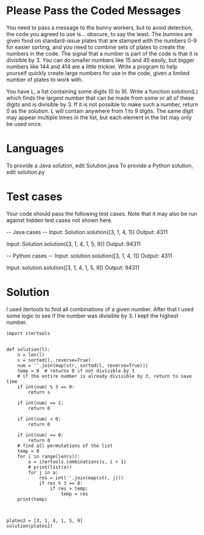 Please Pass the Coded Messages
==============================

You need to pass a message to the bunny workers, but to avoid detection, the code you agreed to use is... obscure, to say the least. The bunnies are given food on standard-issue plates that are stamped with the numbers 0-9 for easier sorting, and you need to combine sets of plates to create the numbers in the code. The signal that a number is part of the code is that it is divisible by 3. You can do smaller numbers like 15 and 45 easily, but bigger numbers like 144 and 414 are a little trickier. Write a program to help yourself quickly create large numbers for use in the code, given a limited number of plates to work with.

You have L, a list containing some digits (0 to 9). Write a function solution(L) which finds the largest number that can be made from some or all of these digits and is divisible by 3. If it is not possible to make such a number, return 0 as the solution. L will contain anywhere from 1 to 9 digits.  The same digit may appear multiple times in the list, but each element in the list may only be used once.

Languages
=========

To provide a Java solution, edit Solution.java
To provide a Python solution, edit solution.py

Test cases
==========
Your code should pass the following test cases.
Note that it may also be run against hidden test cases not shown here.

-- Java cases --
Input:
Solution.solution({3, 1, 4, 1})
Output:
    4311

Input:
Solution.solution({3, 1, 4, 1, 5, 9})
Output:
    94311

-- Python cases --
Input:
solution.solution([3, 1, 4, 1])
Output:
    4311

Input:
solution.solution([3, 1, 4, 1, 5, 9])
Output:
    94311

Solution
==========

I used itertools to find all combinations of a given number. After that I used some logic to see if the number was divisible by 3. I kept the highest number.
```
import itertools


def solution(l):
    n = len(l)
    s = sorted(l, reverse=True)
    num = ''.join(map(str, sorted(l, reverse=True)))
    temp = 0  # returns 0 if not divisible by 3
    # if the entire number is already divisible by 3, return to save time
    if int(num) % 3 == 0:
        return s

    if int(num) == 1:
        return 0

    if int(num) < 0:
        return 0

    if int(num) == 0:
        return 0
    # find all permutations of the list
    temp = 0
    for i in range(len(s)):
        a = itertools.combinations(s, i + 1)
        # print(list(a))
        for j in a:
            res = int(''.join(map(str, j)))
            if res % 3 == 0:
                if res > temp:
                    temp = res
    print(temp)



plates2 = [3, 1, 4, 1, 5, 9]
solution(plates2)
```
